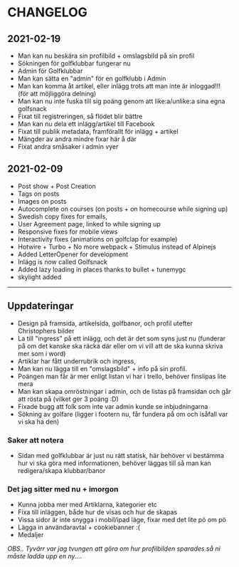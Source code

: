 # CHANGELOG

## 2021-02-19

- Man kan nu beskära sin profilbild + omslagsbild på sin profil
- Sökningen för golfklubbar fungerar nu
- Admin för Golfklubbar
- Man kan sätta en "admin" för en golfklubb i Admin
- Man kan komma åt artikel, eller inlägg trots att man inte är inloggad!!! (för att möjliggöra delning)
- Man kan nu inte fuska till sig poäng genom att like:a/unlike:a sina egna golfsnack
- Fixat till registreringen, så flödet blir bättre
- Man kan nu dela ett inlägg/artikel till Facebook
- Fixat till publik metadata, framförallt för inlägg + artikel
- Mängder av andra mindre fixar här å där
- Fixat andra småsaker i admin vyer

## 2021-02-09

- Post show + Post Creation
- Tags on posts
- Images on posts
- Autocomplete on courses (on posts + on homecourse while signing up)
- Swedish copy fixes for emails,
- User Agreement page, linked to while signing up
- Responsive fixes for mobile views
- Interactivity fixes (animations on golfclap for example)
- Hotwire + Turbo + No more webpack + Stimulus instead of Alpinejs
- Added LetterOpener for development
- Inlägg is now called Golfsnack
- Added lazy loading in places thanks to bullet + tunemygc
- skylight added

---

## Uppdateringar

- Design på framsida, artikelsida, golfbanor, och profil utefter Christophers bilder
- La till "ingress" på ett inlägg, och det är det som syns just nu (funderar på om det kanske ska räcka där eller om vi vill att de ska kunna skriva mer som i word)
- Artiklar har fått underrubrik och ingress,
- Man kan nu lägga till en "omslagsbild" + info på sin profil.
- Poängen man får är mer enligt listan vi har i trello, behöver finslipas lite mera
- Man kan skapa omröstningar i admin, och de listas på framsidan och går att rösta på (vilket ger 3 poäng :D)
- Fixade bugg att folk som inte var admin kunde se inbjudningarna
- Sökning av golfare (ligger i footern nu, får fundera på om och isåfall var vi ska ha den)

### Saker att notera

- Sidan med golfklubbar är just nu rätt statisk, här behöver vi bestämma hur vi ska göra med informationen, behöver läggas till så man kan redigera/skapa klubbar/banor

### Det jag sitter med nu + imorgon

- Kunna jobba mer med Artiklarna, kategorier etc
- Fixa till inläggen, både hur de visas och hur de skapas
- Vissa sidor är inte snygga i mobil/ipad läge, fixar med det lite pö om pö
- Lägga in användaravtal + cookiebanner :(
- Medaljer

_OBS.. Tyvärr var jag tvungen att göra om hur profilbilden sparades så ni måste ladda upp en ny...._
